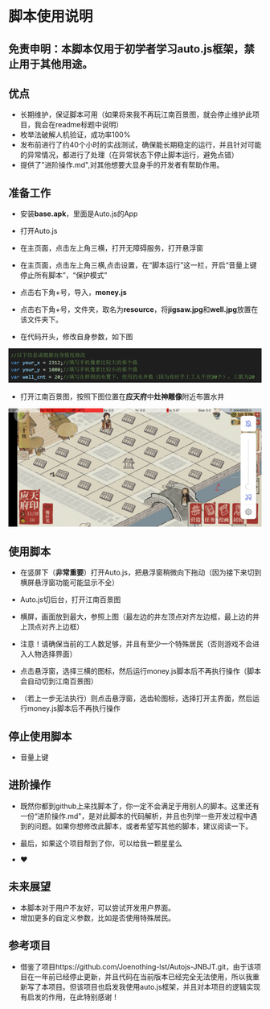 # 脚本使用说明

## 免责申明：本脚本仅用于初学者学习auto.js框架，禁止用于其他用途。

## 优点

+ 长期维护，保证脚本可用（如果将来我不再玩江南百景图，就会停止维护此项目，我会在readme标题中说明）
+ 枚举法破解人机验证，成功率100%
+ 发布前进行了约40个小时的实战测试，确保能长期稳定的运行，并且针对可能的异常情况，都进行了处理（在异常状态下停止脚本运行，避免点错）
+ 提供了”进阶操作.md",对其他想要大显身手的开发者有帮助作用。

## 准备工作

+ 安装**base.apk**，里面是Auto.js的App

+ 打开Auto.js

+ 在主页面，点击左上角三横，打开无障碍服务，打开悬浮窗

+ 在主页面，点击左上角三横,点击设置，在“脚本运行”这一栏，开启“音量上键停止所有脚本”，“保护模式”

+ 点击右下角+号，导入，**money.js**

+ 点击右下角+号，文件夹，取名为**resource**，将**jigsaw.jpg**和**well.jpg**放置在该文件夹下。

+ 在代码开头，修改自身参数，如下图

![代码](https://github.com/maxwell142857/Gangnam_Style/blob/main/picture/code.png)

+ 打开江南百景图，按照下图位置在**应天府**中**灶神雕像**附近布置水井

![水井位置](https://github.com/maxwell142857/Gangnam_Style/blob/main/picture/well_location.jpg)

## 使用脚本

+ 在竖屏下（**非常重要**）打开Auto.js，把悬浮窗稍微向下拖动（因为接下来切到横屏悬浮窗功能可能显示不全）

+ Auto.js切后台，打开江南百景图

+ 横屏，画面放到最大，参照上图（最左边的井左顶点对齐左边框，最上边的井上顶点对齐上边框）

+ 注意！请确保当前的工人数足够，并且有至少一个特殊居民（否则游戏不会进入人物选择界面）

+ 点击悬浮窗，选择三横的图标，然后运行money.js脚本后不再执行操作（脚本会自动切到江南百景图）

+ （若上一步无法执行）则点击悬浮窗，选齿轮图标，选择打开主界面，然后运行money.js脚本后不再执行操作

## 停止使用脚本

+ 音量上键

## 进阶操作

+ 既然你都到github上来找脚本了，你一定不会满足于用别人的脚本。这里还有一份“进阶操作.md"，是对此脚本的代码解析，并且也列举一些开发过程中遇到的问题。如果你想修改此脚本，或者希望写其他的脚本，建议阅读一下。

+ 最后，如果这个项目帮到了你，可以给我一颗星星么

+ :heart:

## 未来展望

+ 本脚本对于用户不友好，可以尝试开发用户界面。
+ 增加更多的自定义参数，比如是否使用特殊居民。


## 参考项目

+ 借鉴了项目https://github.com/Joenothing-lst/Autojs-JNBJT.git，由于该项目在一年前已经停止更新，并且代码在当前版本已经完全无法使用，所以我重新写了本项目。但该项目也启发我使用auto.js框架，并且对本项目的逻辑实现有启发的作用，在此特别感谢！

